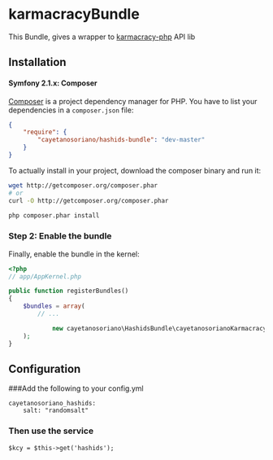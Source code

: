 karmacracyBundle
=============

This Bundle, gives a wrapper to [karmacracy-php](https://github.com/CayetanoSoriano/karmacracy-php.git) API lib



## Installation


#### Symfony 2.1.x: Composer

[Composer](http://packagist.org/about-composer) is a project dependency manager for PHP. You have to list
your dependencies in a `composer.json` file:

``` json
{
    "require": {
        "cayetanosoriano/hashids-bundle": "dev-master"
    }
}
```
To actually install in your project, download the composer binary and run it:

``` bash
wget http://getcomposer.org/composer.phar
# or
curl -O http://getcomposer.org/composer.phar

php composer.phar install
```

### Step 2: Enable the bundle

Finally, enable the bundle in the kernel:

``` php
<?php
// app/AppKernel.php

public function registerBundles()
{
    $bundles = array(
        // ...

            new cayetanosoriano\HashidsBundle\cayetanosorianoKarmacracyBundle(),
    );
}
```

## Configuration
###Add the following to your config.yml
```
cayetanosoriano_hashids:
    salt: "randomsalt"
```

### Then use the service
```
$kcy = $this->get('hashids');
```

